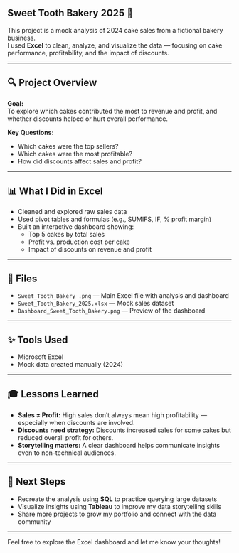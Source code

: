## Sweet Tooth Bakery 2025 🍰

This project is a mock analysis of 2024 cake sales from a fictional bakery business.  
I used **Excel** to clean, analyze, and visualize the data — focusing on cake performance, profitability, and the impact of discounts.

---

## 🔍 Project Overview

**Goal:**  
To explore which cakes contributed the most to revenue and profit, and whether discounts helped or hurt overall performance.

**Key Questions:**
- Which cakes were the top sellers?
- Which cakes were the most profitable?
- How did discounts affect sales and profit?

---

## 📊 What I Did in Excel

- Cleaned and explored raw sales data
- Used pivot tables and formulas (e.g., SUMIFS, IF, % profit margin)
- Built an interactive dashboard showing:
  - Top 5 cakes by total sales
  - Profit vs. production cost per cake
  - Impact of discounts on revenue and profit

---

## 📁 Files

- `Sweet_Tooth_Bakery .png` — Main Excel file with analysis and dashboard
- `Sweet_Tooth_Bakery_2025.xlsx` — Mock sales dataset
- `Dashboard_Sweet_Tooth_Bakery.png` — Preview of the dashboard

---

## ✨ Tools Used

- Microsoft Excel
- Mock data created manually (2024)

---

## 🎓 Lessons Learned

- **Sales ≠ Profit:** High sales don’t always mean high profitability — especially when discounts are involved.
- **Discounts need strategy:** Discounts increased sales for some cakes but reduced overall profit for others.
- **Storytelling matters:** A clear dashboard helps communicate insights even to non-technical audiences.

---

## 🚀 Next Steps

- Recreate the analysis using **SQL** to practice querying large datasets
- Visualize insights using **Tableau** to improve my data storytelling skills
- Share more projects to grow my portfolio and connect with the data community

---

Feel free to explore the Excel dashboard and let me know your thoughts!
